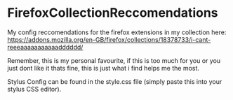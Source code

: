 # FirefoxCollectionReccomendations
My config reccomendations for the firefox extensions in my collection here: https://addons.mozilla.org/en-GB/firefox/collections/18378733/i-cant-reeeaaaaaaaaaaadddddd/

Remember, this is my personal favourite, if this is too much for you or you just dont like it thats fine, this is just what i find helps me the most.


Stylus Config can be found in the style.css file (simply paste this into your stylus CSS editor).





